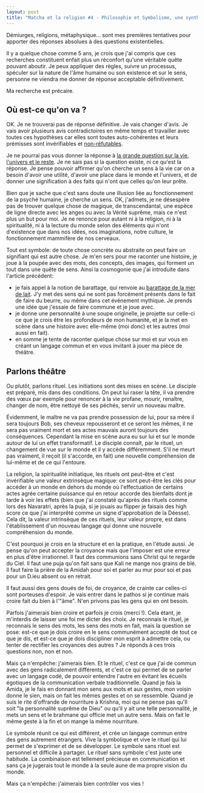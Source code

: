 ```yaml
---
layout: post
title: "Matcha et la religion #4 - Philosophie et Symbolisme, une synthèse au présent"
---
```


Démiurges, religions, métaphysique... sont mes premières tentatives pour
apporter des réponses absolues à des questions existentielles.

Il y a quelque chose comme 5 ans, je crois que j'ai compris que ces 
recherches constituent enfait plus un réconfort qu'une véritable quête
pouvant aboutir. Je peux appliquer des règles, suivre un processus, spéculer
sur la nature de l'âme humaine ou son existence et sur le sens, personne ne
viendra me donner de réponse acceptable définitivement.

Ma recherche est précaire.

## Où est-ce qu'on va ?

OK. Je ne trouverai pas de réponse définitive. Je vais changer d'avis. Je
vais avoir plusieurs avis contradictoires en même temps et travailler avec
toutes ces hypothèses car elles sont toutes auto-cohérentes et leurs
prémisses sont invérifiables et [non-réfutables](https://fr.wikipedia.org/wiki/R%C3%A9futabilit%C3%A9).

Je ne pourrai pas vous donner la réponse à [la grande question sur la vie,
l'univers et le reste](https://fr.wikipedia.org/wiki/La_grande_question_sur_la_vie,_l%27univers_et_le_reste).
Je ne sais pas si la question existe, ni ce qu'est la réponse. Je pense
pouvoir affirmer qu'on cherche un sens à la vie car on a besoin d'avoir une
utilité, d'avoir une place dans le monde et l'univers, et de donner une
signification à des faits qui n'ont que celles qu'on leur prête.

Bien que je sache que c'est sans doute une illusion liée au fonctionnement de
la psyché humaine, je cherche un sens. OK, j'admets, je ne désespère pas de
trouver quelque chose de magique, de transcendantal, une espèce de ligne
directe avec les anges ou avec la Vérité suprême, mais ce n'est plus un
but pour moi. Je ne renonce pour autant ni à la religion, ni à la
spiritualité, ni à la lecture du monde selon des éléments qui n'ont
d'existence que dans nos idées, nos imaginations, notre culture, le
fonctionnement mammifère de nos cerveaux.

Tout est symbole: de toute chose concrète ou abstraite on peut faire un
signifiant qui est autre chose. Je m'en sers pour me raconter une histoire, je
joue à la poupée avec des mots, des concepts, des images, qui forment un tout
dans une quête de sens. Ainsi la cosmogonie que j'ai introduite dans l'article
précédent:
- je fais appel à la notion de barattage, qui renvoie au [barattage de la mer
de lait](https://fr.wikipedia.org/wiki/Barattage_de_la_mer_de_lait). J'y met
des sens qui ne sont pas forcément présents dans le fait de faire du beurre,
ou même dans cet événement mythique. Je prends une idée que j'essaie de faire
commune et je joue avec.
- je donne une personnalité à une soupe originelle, je projette sur celle-ci
ce que je crois être les profondeurs de mon humanité, et je la met en scène
dans une histoire avec elle-même (moi donc) et les autres (moi aussi en fait).
- en somme je tente de raconter quelque chose sur moi et sur vous en créant un
langage commun et en vous invitant à jouer ma pièce de théâtre.

## Parlons théâtre

Ou plutôt, parlons rituel. Les initiations sont des mises en scène. Le
disciple est préparé, mis dans des conditions. On peut lui raser la tête,
il va prendre des vœux par exemple pour renoncer à la vie profane, mourir,
renaître, changer de nom, être nettoyé de ses péchés, servir un nouveau maître.

Évidemment, le maître ne va pas prendre possession de lui, pour sa mère il sera
toujours Bob, ses cheveux repousseront et ce seront les mêmes, il ne sera pas
vraiment mort et ses actes mauvais auront toujours des conséquences. Cependant
la mise en scène aura eu sur lui et sur le monde autour de lui un effet
transformatif. Le disciple connaît, par le rituel, un changement de vue sur le
monde et il y accède différemment. S'il ne meurt pas vraiment, il reçoit (il
s'accorde, en fait) une nouvelle compréhension de lui-même et de ce qui
l'entoure.

La religion, la spiritualité initiatique, les rituels ont peut-être et c'est
invérifiable une valeur extrinsèque magique: ce sont peut-être les clés pour
accéder à un monde en dehors du monde où l'effectuation de certains actes
agrée certaine puissance qui en retour accorde des bienfaits dont je tarde
à voir les effets (bien que j'ai constaté qu'après des rituels comme lors des
Navaratri, après la puja, si je jouais au flipper je faisais des high score ce
que j'ai interprêté comme un signe d'approbation de la Déesse). Cela dit, la
valeur intrinsèque de ces rituels, leur valeur propre, est dans l'établissement
d'un nouveau langage qui donne une nouvelle compréhension du monde.

C'est pourquoi je crois en la structure et en la pratique, en l'étude aussi.
Je pense qu'on peut accepter la croyance mais que l'imposer est une erreur en
plus d'être irrationnel. Il faut des communions sans Christ qui te regarde du
Ciel. Il faut une puja qu'on fait sans que Kali ne mange nos grains de blé. Il
faut faire la prière de la Amidah pour soi et parler au mur pour soi et pas
pour un D.ieu absent ou en retrait.

Il faut aussi des gens doués de foi, de croyance, de crainte car celles-ci
sont porteuses d'espoir. Je vais entrer dans le pathos si je continue mais
croire fait du bien à l'"âme". N'en privons pas les gens qui en ont besoin.

Parfois j'aimerais bien croire et parfois je crois (merci !). Cela étant, je
m'interdis de laisser une foi me dicter des choix. Je reconnais le rituel, je
reconnais le sens des mots, les sens des mots en fait, mais la question se
pose: est-ce que je dois croire en le sens communément accepté de tout ce que
je dis, et est-ce que je dois discipliner mon esprit à admettre cela, ou tenter
de rectifier les croyances des autres ? Je réponds à ces trois questions non,
non et non.

Mais ça n'empêche: j'aimerais bien. Et le rituel, c'est ce que j'ai de commun
avec des gens radicalement différents, et c'est ce qui permet de se parler
avec un langage codé, de pouvoir entendre l'autre en évitant les écueils
égotiques de la communication verbale traditionnelle. Quand je fais la Amida,
je le fais en donnant mon sens aux mots et aux gestes, mon voisin donne le
sien, mais on fait les mêmes gestes et on se ressemble. Quand je suis le rite
d'offrande de nourriture à Krishna, moi qui ne pense pas qu'Il soit "la
personnalité suprême de Dieu" ou qu'il y ait une telle personnalité, je mets
un sens et le brahmane qui officie met un autre sens. Mais on fait le même
geste à la fin et on mange la même nourriture.

Le symbole réunit ce qui est différent, et crée un langage commun entre des
gens autrement étrangers. Vive la symbolique et vive le rituel qui lui permet
de s'exprimer et de se développer. Le symbole sans rituel est personnel et
difficile à partager. Le rituel sans symbole c'est juste une habitude. La
combinaison est tellement précieuse en communication et sans ça je jugerais
tout le monde à la seule aune de ma propre vision du monde.

Mais ça n'empêche: j'aimerais bien contrôler vos vies !
